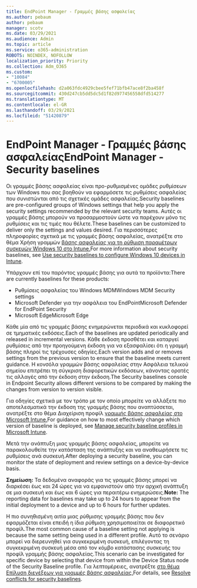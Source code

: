```yaml
---
title: EndPoint Manager - Γραμμές βάσης ασφαλείας
ms.author: pebaum
author: pebaum
manager: scotv
ms.date: 03/29/2021
ms.audience: Admin
ms.topic: article
ms.service: o365-administration
ROBOTS: NOINDEX, NOFOLLOW
localization_priority: Priority
ms.collection: Adm_O365
ms.custom:
- "10084"
- "6700005"
ms.openlocfilehash: d2a063fdc4929cbee5fef71bfb47ace8f2ba458f
ms.sourcegitcommit: 430d247cb5dd5dc5d1f82d977456558dfd514277
ms.translationtype: MT
ms.contentlocale: el-GR
ms.lasthandoff: 03/29/2021
ms.locfileid: "51420879"
---
```

# <a name="endpoint-manager---security-baselines"></a><span data-ttu-id="4d89b-102">EndPoint Manager - Γραμμές βάσης ασφαλείας</span><span class="sxs-lookup"><span data-stu-id="4d89b-102">EndPoint Manager - Security baselines</span></span>

<span data-ttu-id="4d89b-103">Οι γραμμές βάσης ασφαλείας είναι προ-ρυθμισμένες ομάδες ρυθμίσεων των Windows που σας βοηθούν να εφαρμόσετε τις ρυθμίσεις ασφαλείας που συνιστώνται από τις σχετικές ομάδες ασφαλείας.</span><span class="sxs-lookup"><span data-stu-id="4d89b-103">Security baselines are pre-configured groups of Windows settings that help you apply the security settings recommended by the relevant security teams.</span></span> <span data-ttu-id="4d89b-104">Αυτές οι γραμμές βάσης μπορούν να προσαρμοστούν ώστε να παρέχουν μόνο τις ρυθμίσεις και τις τιμές που θέλετε.</span><span class="sxs-lookup"><span data-stu-id="4d89b-104">These baselines can be customized to deliver only the settings and values desired.</span></span> <span data-ttu-id="4d89b-105">Για περισσότερες πληροφορίες σχετικά με τις γραμμές βάσης ασφαλείας, ανατρέξτε στο θέμα Χρήση γραμμών [βάσης ασφαλείας για τη ρύθμιση παραμέτρων συσκευών Windows 10 στο Intune.](https://docs.microsoft.com/mem/intune/protect/security-baselines)</span><span class="sxs-lookup"><span data-stu-id="4d89b-105">For more information about security baselines, see [Use security baselines to configure Windows 10 devices in Intune](https://docs.microsoft.com/mem/intune/protect/security-baselines).</span></span>

<span data-ttu-id="4d89b-106">Υπάρχουν επί του παρόντος γραμμές βάσης για αυτά τα προϊόντα:</span><span class="sxs-lookup"><span data-stu-id="4d89b-106">There are currently baselines for these products:</span></span>

- <span data-ttu-id="4d89b-107">Ρυθμίσεις ασφαλείας του Windows MDM</span><span class="sxs-lookup"><span data-stu-id="4d89b-107">Windows MDM Security settings</span></span>
- <span data-ttu-id="4d89b-108">Microsoft Defender για την ασφάλεια του EndPoint</span><span class="sxs-lookup"><span data-stu-id="4d89b-108">Microsoft Defender for EndPoint Security</span></span>
- <span data-ttu-id="4d89b-109">Microsoft Edge</span><span class="sxs-lookup"><span data-stu-id="4d89b-109">Microsoft Edge</span></span>

<span data-ttu-id="4d89b-110">Κάθε μία από τις γραμμές βάσης ενημερώνεται περιοδικά και κυκλοφορεί σε τμηματικές εκδόσεις.</span><span class="sxs-lookup"><span data-stu-id="4d89b-110">Each of the baselines are updated periodically and released in incremental versions.</span></span> <span data-ttu-id="4d89b-111">Κάθε έκδοση προσθέτει και καταργεί ρυθμίσεις από την προηγούμενη έκδοση για να εξασφαλίσει ότι η γραμμή βάσης πληροί τις τρέχουσες οδηγίες.</span><span class="sxs-lookup"><span data-stu-id="4d89b-111">Each version adds and or removes settings from the previous version to ensure that the baseline meets current guidance.</span></span> <span data-ttu-id="4d89b-112">Η κονσόλα γραμμών βάσης ασφαλείας στην Ασφάλεια τελικού σημείου επιτρέπει τη σύγκριση διαφορετικών εκδόσεων, κάνοντας ορατές τις αλλαγές από την έκδοση στην έκδοση.</span><span class="sxs-lookup"><span data-stu-id="4d89b-112">The Security baselines console in Endpoint Security allows different versions to be compared by making the changes from version to version visible.</span></span>

<span data-ttu-id="4d89b-113">Για οδηγίες σχετικά με τον τρόπο με τον οποίο μπορείτε να αλλάξετε πιο αποτελεσματικά την έκδοση της γραμμής βάσης που αναπτύσσεται, ανατρέξτε στο θέμα Διαχείριση προφίλ [γραμμής βάσης ασφαλείας στο Microsoft Intune.](https://docs.microsoft.com/mem/intune/protect/security-baselines-configure)</span><span class="sxs-lookup"><span data-stu-id="4d89b-113">For guidance on how to most effectively change which version of baseline is deployed, see [Manage security baseline profiles in Microsoft Intune](https://docs.microsoft.com/mem/intune/protect/security-baselines-configure).</span></span>

<span data-ttu-id="4d89b-114">Μετά την ανάπτυξη μιας γραμμής βάσης ασφαλείας, μπορείτε να παρακολουθείτε την κατάσταση της ανάπτυξης και να αναθεωρήσετε τις ρυθμίσεις ανά συσκευή.</span><span class="sxs-lookup"><span data-stu-id="4d89b-114">After deploying a security baseline, you can monitor the state of deployment and review settings on a device-by-device basis.</span></span>

<span data-ttu-id="4d89b-115">**Σημείωση:** Τα δεδομένα αναφοράς για τις γραμμές βάσης μπορεί να διαρκέσει έως και 24 ώρες για να εμφανιστούν από την αρχική ανάπτυξη σε μια συσκευή και έως και 6 ώρες για περαιτέρω ενημερώσεις.</span><span class="sxs-lookup"><span data-stu-id="4d89b-115">**Note:** The reporting data for baselines may take up to 24 hours to appear from the initial deployment to a device and up to 6 hours for further updates.</span></span> 

<span data-ttu-id="4d89b-116">Η πιο συνηθισμένη αιτία μιας ρύθμισης γραμμής βάσης που δεν εφαρμόζεται είναι επειδή η ίδια ρύθμιση χρησιμοποιείται σε διαφορετικό προφίλ.</span><span class="sxs-lookup"><span data-stu-id="4d89b-116">The most common cause of a baseline setting not applying is because the same setting being used in a different profile.</span></span> <span data-ttu-id="4d89b-117">Αυτό το σενάριο μπορεί να διερευνηθεί για συγκεκριμένη συσκευή, επιλέγοντας τη συγκεκριμένη συσκευή μέσα από τον κόμβο κατάστασης συσκευής του προφίλ γραμμής βάσης ασφαλείας.</span><span class="sxs-lookup"><span data-stu-id="4d89b-117">This scenario can be investigated for specific device by selecting that device from within the Device Status node of the Security Baseline profile.</span></span> <span data-ttu-id="4d89b-118">Για λεπτομέρειες, ανατρέξτε [στο θέμα Επίλυση διενέξεων για γραμμές βάσης ασφαλείας.](https://docs.microsoft.com/mem/intune/protect/security-baselines-monitor#resolve-conflicts-for-security-baselines)</span><span class="sxs-lookup"><span data-stu-id="4d89b-118">For details, see [Resolve conflicts for security baselines](https://docs.microsoft.com/mem/intune/protect/security-baselines-monitor#resolve-conflicts-for-security-baselines).</span></span>